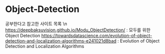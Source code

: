 # Object-Detection

공부한다고 참고한 사이트 목록 \n
https://deepbaksuvision.github.io/Modu_ObjectDetection/ : 모두를 위한 Object Detection
https://towardsdatascience.com/evolution-of-object-detection-and-localization-algorithms-e241021d8bad : Evolution of Object Detection and Localization Algorithms
